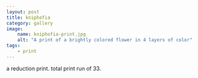 ```yaml
---
layout: post
title: kniphofia
category: gallery
image: 
    name: kniphofia-print.jpg
    alt: "A print of a brightly colored flower in 4 layers of color"
tags:
    - print
---
```


a reduction print. total print run of 33.